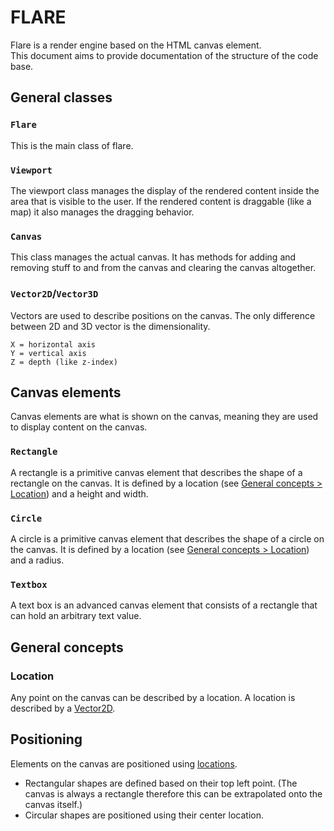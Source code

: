 # FLARE
Flare is a render engine based on the HTML canvas element.  
This document aims to provide documentation of the structure of the code base.

## General classes
### `Flare`
This is the main class of flare. 

### `Viewport`
The viewport class manages the display of the rendered content inside the area that is visible to the user. If the rendered
content is draggable (like a map) it also manages the dragging behavior.

### `Canvas`
This class manages the actual canvas. It has methods for adding and removing stuff to and from the canvas and clearing the
canvas altogether.

### `Vector2D`/`Vector3D`
Vectors are used to describe positions on the canvas. The only difference between 2D and 3D vector is the dimensionality.
```
X = horizontal axis
Y = vertical axis
Z = depth (like z-index)
```


## Canvas elements
Canvas elements are what is shown on the canvas, meaning they are used to display content on the canvas.

### `Rectangle`
A rectangle is a primitive canvas element that describes the shape of a rectangle on the canvas. It is defined
by a location (see [General concepts > Location](#location)) and a height and width.

### `Circle`
A circle is a primitive canvas element that describes the shape of a circle on the canvas. It is defined by a
location (see [General concepts > Location](#location)) and a radius.

### `Textbox`
A text box is an advanced canvas element that consists of a rectangle that can hold an arbitrary text value.


## General concepts
### Location
Any point on the canvas can be described by a location. A location is described by a [Vector2D](#vector2dvector3d).

## Positioning
Elements on the canvas are positioned using [locations](#location).
- Rectangular shapes are defined based on their top left point. (The canvas is always a rectangle therefore this can be extrapolated
onto the canvas itself.)
- Circular shapes are positioned using their center location.
